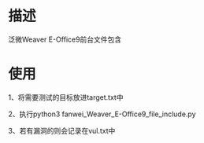 # 描述

泛微Weaver E-Office9前台文件包含

# 使用

1、将需要测试的目标放进target.txt中

2、执行python3 fanwei_Weaver_E-Office9_file_include.py

3、若有漏洞的则会记录在vul.txt中
